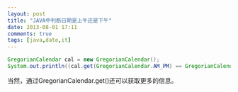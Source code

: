 ```yaml
---
layout: post
title: "JAVA中判断日期是上午还是下午"
date: 2013-08-01 17:11
comments: true
tags: [java,date,it]
---
```

```java
GregorianCalendar cal = new GregorianCalendar();
System.out.println((cal.get(GregorianCalendar.AM_PM) == GregorianCalendar.PM)? "下午" : "上午");
```

当然，通过GregorianCalendar.get()还可以获取更多的信息。